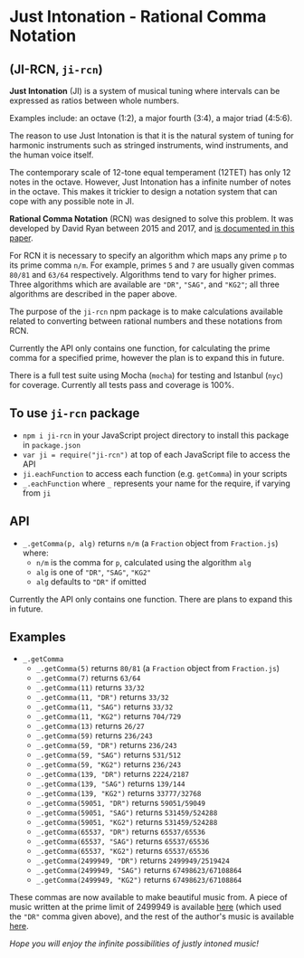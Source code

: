 # Just Intonation - Rational Comma Notation
## (JI-RCN, `ji-rcn`)

**Just Intonation** (JI) is a system of musical tuning where intervals can be expressed as ratios between whole numbers.

Examples include: an octave (1:2), a major fourth (3:4), a major triad (4:5:6).

The reason to use Just Intonation is that it is the natural system of tuning for harmonic instruments such as stringed instruments, wind instruments, and the human voice itself.

The contemporary scale of 12-tone equal temperament (12TET) has only 12 notes in the octave. However, Just Intonation has a infinite number of notes in the octave. This makes it trickier to design a notation system that can cope with any possible note in JI.

**Rational Comma Notation** (RCN) was designed to solve this problem. It was developed by David Ryan between 2015 and 2017, and [is documented in this paper](https://arxiv.org/abs/1612.01860).

For RCN it is necessary to specify an algorithm which maps any prime `p` to its prime comma `n/m`. For example, primes `5` and `7` are usually given commas `80/81` and `63/64` respectively. Algorithms tend to vary for higher primes. Three algorithms which are available are `"DR"`, `"SAG"`, and `"KG2"`; all three algorithms are described in the paper above.

The purpose of the `ji-rcn` npm package is to make calculations available related to converting between rational numbers and these notations from RCN.

Currently the API only contains one function, for calculating the prime comma for a specified prime, however the plan is to expand this in future.

There is a full test suite using Mocha (`mocha`) for testing and Istanbul (`nyc`) for coverage. Currently all tests pass and coverage is 100%.

## To use `ji-rcn` package
- `npm i ji-rcn` in your JavaScript project directory to install this package in `package.json`
- `var ji = require("ji-rcn")` at top of each JavaScript file to access the API
- `ji.eachFunction` to access each function (e.g. `getComma`) in your scripts
- `_.eachFunction` where `_` represents your name for the require, if varying from `ji`

## API
- `_.getComma(p, alg)` returns `n/m` (a `Fraction` object from `Fraction.js`) where:
  - `n/m` is the comma for `p`, calculated using the algorithm `alg`
  - `alg` is one of `"DR"`, `"SAG"`, `"KG2"`
  - `alg` defaults to `"DR"` if omitted

Currently the API only contains one function. There are plans to expand this in future.

## Examples
- `_.getComma`
  - `_.getComma(5)` returns `80/81` (a `Fraction` object from `Fraction.js`)
  - `_.getComma(7)` returns `63/64`
  - `_.getComma(11)` returns `33/32`
  - `_.getComma(11, "DR")` returns `33/32`
  - `_.getComma(11, "SAG")` returns `33/32`
  - `_.getComma(11, "KG2")` returns `704/729`
  - `_.getComma(13)` returns `26/27`
  - `_.getComma(59)` returns `236/243`
  - `_.getComma(59, "DR")` returns `236/243`
  - `_.getComma(59, "SAG")` returns `531/512`
  - `_.getComma(59, "KG2")` returns `236/243`
  - `_.getComma(139, "DR")` returns `2224/2187`
  - `_.getComma(139, "SAG")` returns `139/144`
  - `_.getComma(139, "KG2")` returns `33777/32768`
  - `_.getComma(59051, "DR")` returns `59051/59049`
  - `_.getComma(59051, "SAG")` returns `531459/524288`
  - `_.getComma(59051, "KG2")` returns `531459/524288`
  - `_.getComma(65537, "DR")` returns `65537/65536`
  - `_.getComma(65537, "SAG")` returns `65537/65536`
  - `_.getComma(65537, "KG2")` returns `65537/65536`
  - `_.getComma(2499949, "DR")` returns `2499949/2519424`
  - `_.getComma(2499949, "SAG")` returns `67498623/67108864`
  - `_.getComma(2499949, "KG2")` returns `67498623/67108864`

These commas are now available to make beautiful music from. A piece of music written at the prime limit of 2499949 is available [here](https://soundcloud.com/daveryan23/ryan-example-primenumberedblues) (which used the `"DR"` comma given above), and the rest of the author's music is available [here](https://soundcloud.com/daveryan23/tracks).

*Hope you will enjoy the infinite possibilities of justly intoned music!*
